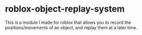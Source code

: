 # roblox-object-replay-system
This is a module I made for roblox that allows you to record the positions/movements of an object, and replay them at a later time.
